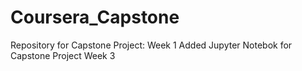# Coursera_Capstone
Repository for Capstone Project: Week 1
Added Jupyter Notebok for Capstone Project Week 3
